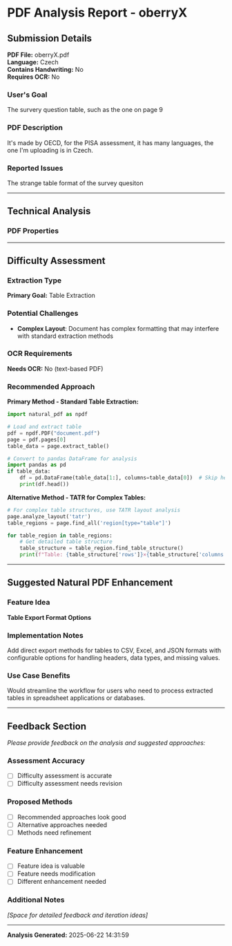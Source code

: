 # PDF Analysis Report - oberryX

## Submission Details

**PDF File:** oberryX.pdf  
**Language:** Czech  
**Contains Handwriting:** No  
**Requires OCR:** No

### User's Goal
The survery question table, such as the one on page 9

### PDF Description  
It's made by OECD, for the PISA assessment, it has many languages, the one I'm uploading is in Czech.

### Reported Issues
The strange table format of the survey quesiton

---

## Technical Analysis

### PDF Properties
---

## Difficulty Assessment

### Extraction Type
**Primary Goal:** Table Extraction

### Potential Challenges
- **Complex Layout**: Document has complex formatting that may interfere with standard extraction methods

### OCR Requirements  
**Needs OCR:** No (text-based PDF)

### Recommended Approach
**Primary Method - Standard Table Extraction:**
```python
import natural_pdf as npdf

# Load and extract table
pdf = npdf.PDF("document.pdf")
page = pdf.pages[0]
table_data = page.extract_table()

# Convert to pandas DataFrame for analysis
import pandas as pd
if table_data:
    df = pd.DataFrame(table_data[1:], columns=table_data[0])  # Skip header row
    print(df.head())
```

**Alternative Method - TATR for Complex Tables:**
```python
# For complex table structures, use TATR layout analysis
page.analyze_layout('tatr')
table_regions = page.find_all('region[type="table"]')

for table_region in table_regions:
    # Get detailed table structure
    table_structure = table_region.find_table_structure()
    print(f"Table: {table_structure['rows']}×{table_structure['columns']}")
```
---

## Suggested Natural PDF Enhancement

### Feature Idea
**Table Export Format Options**

### Implementation Notes
Add direct export methods for tables to CSV, Excel, and JSON formats with configurable options for handling headers, data types, and missing values.

### Use Case Benefits
Would streamline the workflow for users who need to process extracted tables in spreadsheet applications or databases.

---

## Feedback Section

*Please provide feedback on the analysis and suggested approaches:*

### Assessment Accuracy
- [ ] Difficulty assessment is accurate
- [ ] Difficulty assessment needs revision

### Proposed Methods
- [ ] Recommended approaches look good
- [ ] Alternative approaches needed
- [ ] Methods need refinement

### Feature Enhancement
- [ ] Feature idea is valuable
- [ ] Feature needs modification  
- [ ] Different enhancement needed

### Additional Notes
*[Space for detailed feedback and iteration ideas]*

---

**Analysis Generated:** 2025-06-22 14:31:59
